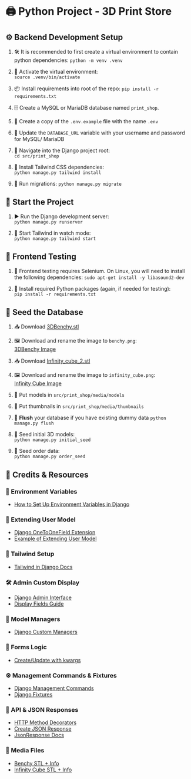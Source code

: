 
# 🖨️ Python Project - 3D Print Store

## ⚙️ Backend Development Setup

1. 🛠️  It is recommended to first create a virtual environment to contain python dependencies:
         `python -m venv .venv`
   

2. 🔌 Activate the virtual environment:  
       `source .venv/bin/activate`

3. 📦 Install requirements into root of the repo:
      `pip install -r requirements.txt`

4. 🗄️ Create a MySQL or MariaDB database named `print_shop`.

5. 📁 Create a copy of the `.env.example` file with the name `.env`


6. 🔐 Update the `DATABASE_URL` variable with your username and password for MySQL/ MariaDB

7. 📂 Navigate into the Django project root:  
      `cd src/print_shop`

8. 🌈 Install Tailwind CSS dependencies:  
       `python manage.py tailwind install`

9.  🧱 Run migrations:
         `python manage.py migrate`

## 🚀 Start the Project

1. ▶️ Run the Django development server:  
      `python manage.py runserver`

2. 🎨 Start Tailwind in watch mode:  
      `python manage.py tailwind start`

## 🧪 Frontend Testing

1. 🐧 Frontend testing requires Selenium. On Linux, you will need to install the following dependencies:
      `sudo apt-get install -y libasound2-dev`

2. 🧰 Install required Python packages (again, if needed for testing):  
      `pip install -r requirements.txt`

## 🌱 Seed the Database

1. 📥 Download [3DBenchy.stl](https://github.com/CreativeTools/3DBenchy)

2. 🖼️ Download and rename the image to `benchy.png`:  
   [3DBenchy Image](http://www.3dbenchy.com/wp-content/uploads/2018/01/3DBenchy-LowPoly-Wireframe-Dark-Side-view-3DBenchy.com_.png)

3. 📥 Download [Infinity_cube_2.stl](https://www.thingiverse.com/thing:6589139/files)

4. 🖼️ Download and rename the image to `infinity_cube.png`:  
   [Infinity Cube Image](https://cdn.thingiverse.com/assets/0a/75/b0/f6/7c/large_display_1b212582-9c97-4080-9d24-5190f5188e01.png)

5. 📂 Put models in `src/print_shop/media/models`

6. 📂  Put thumbnails in `src/print_shop/media/thumbnails`

7. 🧹 **Flush** your database if you have existing dummy data `python manage.py flush`

8. 🌱 Seed initial 3D models:  
      `python manage.py initial_seed`

9. 🧾 Seed order data:  
      `python manage.py order_seed`

## 🙌 Credits & Resources

### 🔧 Environment Variables
- [How to Set Up Environment Variables in Django](https://alicecampkin.medium.com/how-to-set-up-environment-variables-in-django-f3c4db78c55f)

### 👤 Extending User Model
- [Django OneToOneField Extension](https://docs.djangoproject.com/en/5.2/topics/auth/customizing/#extending-the-existing-user-model)
- [Example of Extending User Model](https://www.crunchydata.com/blog/extending-djangos-user-model-with-onetoonefield)

### 🎨 Tailwind Setup
- [Tailwind in Django Docs](https://django-tailwind.readthedocs.io/en/latest/installation.html)

### 🛠️ Admin Custom Display
- [Django Admin Interface](https://docs.djangoproject.com/en/5.2/ref/contrib/admin/#customizing-the-admin-interface)
- [Display Fields Guide](https://www.w3schools.com/django/django_admin_set_list_display.php)

### 🧙 Model Managers
- [Django Custom Managers](https://docs.djangoproject.com/en/5.2/topics/db/managers/)

### 📝 Forms Logic
- [Create/Update with kwargs](https://stackoverflow.com/questions/21119494/django-modelforms-init-kwargs-create-and-update)

### ⚙️ Management Commands & Fixtures
- [Django Management Commands](https://docs.djangoproject.com/en/5.2/howto/custom-management-commands/)
- [Django Fixtures](https://docs.djangoproject.com/en/5.2/topics/db/fixtures/#fixtures-explanation)

### 🧾 API & JSON Responses
- [HTTP Method Decorators](https://docs.djangoproject.com/en/5.2/topics/http/decorators/#allowed-http-methods)
- [Create JSON Response](https://www.geeksforgeeks.org/creating-a-json-response-using-django-and-python/)
- [JsonResponse Docs](https://docs.djangoproject.com/en/5.2/ref/request-response/#jsonresponse-objects)

### 📂 Media Files
- [Benchy STL + Info](https://github.com/CreativeTools/3DBenchy/)
- [Infinity Cube STL + Info](https://www.thingiverse.com/thing:6589139)
